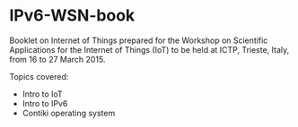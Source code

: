 # IPv6-WSN-book

Booklet on Internet of Things prepared for the Workshop on Scientific Applications for the Internet of Things (IoT) to be held at ICTP, Trieste, Italy, from 16 to 27 March 2015.

Topics covered:

- Intro to IoT
- Intro to IPv6
- Contiki operating system
